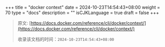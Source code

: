 +++
title = "docker context"
date = 2024-10-23T14:54:43+08:00
weight = 70
type = "docs"
description = ""
isCJKLanguage = true
draft = false
+++

> 原文: [https://docs.docker.com/reference/cli/docker/context/](https://docs.docker.com/reference/cli/docker/context/)
>
> 收录该文档的时间：`2024-10-23T14:54:43+08:00`

